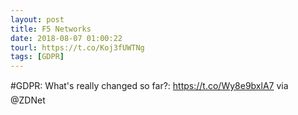 ```yaml
---
layout: post
title: F5 Networks
date: 2018-08-07 01:00:22
tourl: https://t.co/Koj3fUWTNg
tags: [GDPR]
---
```

#GDPR: What's really changed so far?: https://t.co/Wy8e9bxlA7 via @ZDNet